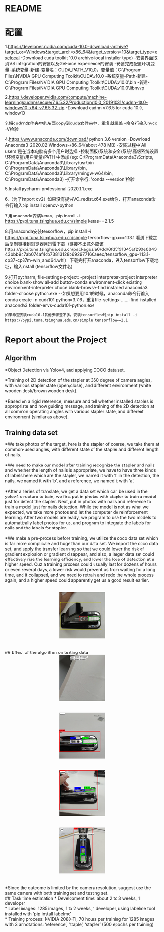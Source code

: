 README
====
# 配置
1.https://developer.nvidia.com/cuda-10.0-download-archive?target_os=Windows&target_arch=x86_64&target_version=10&target_type=exelocal
-Download cuda toolkit 10.0 archive(local installer type)
-安装界面取消VS integration的安装以及GeForce experience的安装
-安装完成配置环境变量-系统变量-新建-变量名：CUDA_PATH_V10_0，变量值：C:\Program Files\NVIDIA GPU Computing Toolkit\CUDA\v10.0
-系统变量-Path-新建-C:\Program Files\NVIDIA GPU Computing Toolkit\CUDA\v10.0\bin
	       -新建-C:\Program Files\NVIDIA GPU Computing Toolkit\CUDA\v10.0\libnvvp

2.https://developer.nvidia.com/compute/machine-learning/cudnn/secure/7.6.5.32/Production/10.0_20191031/cudnn-10.0-windows10-x64-v7.6.5.32.zip
-Download cudnn v7.6.5 for cuda 10.0, window10

3.把cudnn文件夹中的东西copy到cuda文件夹中，重复就覆盖
-命令行输入nvcc -V检验

4.https://www.anaconda.com/download/ python 3.6 version
-Download Anaconda3-2020.02-Windows-x86_64(about 478 MB)
-安装过程中'All users'是在当本电脑有多个用户时选择
-控制面板\系统和安全\系统\高级系统设置\环境变量\用户变量\PATH 中添加 (eg: C:\ProgramData\Anaconda3\Scripts, C:\ProgramData\Anaconda3\Library\usr\bin, C:\ProgramData\Anaconda3\Library\bin, C:\ProgramData\Anaconda3\Library\mingw-w64\bin, C:\ProgramData\Anaconda3\)
-打开命令行: 'conda --version'检验

5.Install pycharm-professional-2020.1.1.exe

6.（为了import cv2）如果没有提供VC_redist.x64.exe给你，打开anaconda命令行输入pip install opencv-python

7.用anaconda安装keras，pip install -i https://pypi.tuna.tsinghua.edu.cn/simple keras==2.1.5

8.用anaconda安装tensorflow，pip install -i https://pypi.tuna.tsinghua.edu.cn/simple tensorflow-gpu==1.13.1 看到下载之后复制链接到浏览器用迅雷下载（链接不出意外应该https://pypi.tuna.tsinghua.edu.cn/packages/a0/dd/8fd5f91345ef290e884343bbb947ab074af4cb73813128b692977160aeec/tensorflow_gpu-1.13.1-cp37-cp37m-win_amd64.whl）
下载完打开anaconda，进入tensorflow下载地址，输入install (tensorflow文件名)

9.打开pycharm, file-settings-project: -project interpreter-project interpreter choice blank-show all-add button-conda environment-click existing environment-interpreter choce blank-browse-find installed anaconda3 folder-choose python.exe
--如果想要用10.1的时候，anaconda命令行输入conda create -n cuda101 python=3.7.6，重复file-settings-......-find installed anaconda3 folder-envs-cuda101-python.exe


`如果希望安装cuda10.1其他步骤差不多，安装tensorflow时pip install -i https://pypi.tuna.tsinghua.edu.cn/simple tensorflow==2.1`

# Report about the Project
## Algorithm
*Object Detection via Yolov4, and applying COCO data set.<br><br>
*Training of 2D detection of the stapler at 360 degree of camera angles, with various stapler state (open/close), and different environment (white wooden desk/brown wooden desk).<br><br>
*Based on a rigid reference, measure and tell whether installed staples is appropriate and how guiding message, and training of the 2D detection at all common operating angles with various stapler state, and different environment (similar as above).<br>
## Training data set
*We take photos of the target, here is the stapler of course, we take them at common-used angles, with different state of the stapler and different length of nails. <br><br>
*We need to make our model after training recognize the stapler and nails and whether the length of nails is appropriate, we have to have three kinds of labels here which are the stapler, we named it with ‘t’ in the detection, the nails, we named it with ‘b’, and a reference, we named it with ‘a’.<br><br>
*After a series of translate, we get a data set which can be used in the yolov4 structure to train, we first put in photos with stapler to train a model just for detect the stapler. Next, put in photos with nails and reference to train a model just for nails detection. While the model is not as what we expected, we take more photos and let the computer do reinforcement learning. After two models are ready, we program to use the two models to automatically label photos for us, and program to integrate the labels for nails and the labels for stapler.<br><br>
*We make a pre-process before training, we utilize the coco data set which is far more complicate and huge than our data set. We import the coco data set, and apply the transfer learning so that we could lower the risk of gradient explosion or gradient disappear, and also, a larger data set could effectively rise the learning efficiency, and lower the loss of detection at a higher speed. Cuz a training process could usually last for dozens of hours or even several days, a lower risk would prevent us from waiting for a long time, and it collapsed, and we need to retrain and redo the whole process again, and a higher speed could apparently get us a good result earlier.<br><br>
<div align=center><img width="150" height="150" src="https://github.com/lujiannan/Artificial-Intelligence/blob/master/images/%E5%9B%BE%E7%89%871.png"/></div> <br><br>
## Effect of the algorithm on testing data
<div align=center><img width="150" height="150" src="https://github.com/lujiannan/Artificial-Intelligence/blob/master/images/%E5%9B%BE%E7%89%872.png"/></div> <br><br>
<div align=center><img width="150" height="150" src="https://github.com/lujiannan/Artificial-Intelligence/blob/master/images/%E5%9B%BE%E7%89%873.png"/></div> <br><br>
<div align=center><img width="150" height="150" src="https://github.com/lujiannan/Artificial-Intelligence/blob/master/images/%E5%9B%BE%E7%89%874.png"/></div> <br><br>
<div align=center><img width="150" height="150" src="https://github.com/lujiannan/Artificial-Intelligence/blob/master/images/%E5%9B%BE%E7%89%875.png"/></div> <br><br>
*Since the outcome is limited by the camera resolution, suggest use the same camera with both training set and testing set.<br>
## Task time estimation
* Development time: about 2 to 3 weeks, 1 developer <br>
* Label images: 1285 images, 1 to 2 weeks, 1 developer, using labelme tool installed with ‘pip install labelme’ <br>
* Training process: NVIDIA 2080-Ti, 70 hours per training for 1285 images with 3 annotations: ‘reference’, ‘staple’, ‘stapler’ (500 epochs per training) <br>